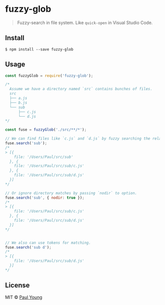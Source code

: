 # fuzzy-glob

> Fuzzy-search in file system. Like `quick-open` in Visual Studio Code.


## Install

```
$ npm install --save fuzzy-glob
```


## Usage

```js
const fuzzyGlob = require('fuzzy-glob');

/*
  Assume we have a directory named `src` contains bunches of files.
  src
  ├── a.js
  ├── b.js
  └── sub
      ├── c.js
      └── d.js
*/

const fuse = fuzzyGlob('./src/**/*');

// We can find files like `c.js` and `d.js` by fuzzy searching the related word `sub`
fuse.search('sub');
/*
> [{
    file: '/Users/Paul/src/sub'
  }, {
    file: '/Users/Paul/src/sub/c.js'
  }, {
    file: '/Users/Paul/src/sub/d.js'
  }]
*/

// Or ignore directory matches by passing `nodir` to option.
fuse.search('sub', { nodir: true });
/*
> [{
    file: '/Users/Paul/src/sub/c.js'
  }, {
    file: '/Users/Paul/src/sub/d.js'
  }]
*/


// We also can use tokens for matching.
fuse.search('sub d');
/*
> [{
    file: '/Users/Paul/src/sub/d.js'
  }]
*/
```

## License

MIT © [Paul Young](https://github.com/thammin)
